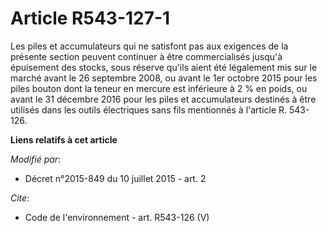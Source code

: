# Article R543-127-1

Les piles et accumulateurs qui ne satisfont pas aux exigences de la présente section peuvent continuer à être commercialisés
jusqu'à épuisement des stocks, sous réserve qu'ils aient été légalement mis sur le marché avant le 26 septembre 2008, ou
avant le 1er octobre 2015 pour les piles bouton dont la teneur en mercure est inférieure à 2 % en poids, ou avant le 31
décembre 2016 pour les piles et accumulateurs destinés à être utilisés dans les outils électriques sans fils mentionnés à
l'article R. 543-126.

**Liens relatifs à cet article**

_Modifié par_:

  - Décret n°2015-849 du 10 juillet 2015 - art. 2

_Cite_:

  - Code de l'environnement - art. R543-126 (V)
